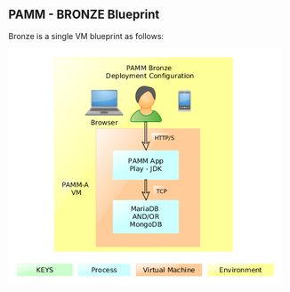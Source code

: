 ## PAMM - BRONZE Blueprint

Bronze is a single VM blueprint as follows:

![PAMM Bronze Blueprint](../../docs/pamm-bronze.png)